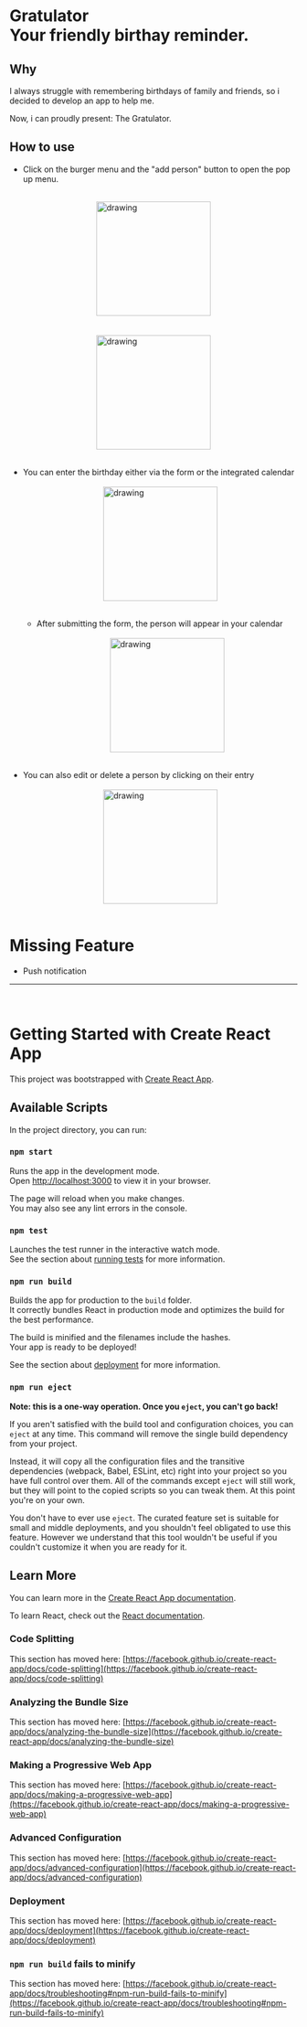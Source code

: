 # Gratulator </br> Your friendly birthay reminder.

## Why

I always struggle with remembering birthdays of family and friends, so i decided to develop an app to help me.

Now, i can proudly present: The Gratulator.

## How to use

- Click on the burger menu and the "add person" button to open the pop up menu.  
<br/>
<img src="https://i.gyazo.com/d034b992dd392962adf3876b5f702fe8.png" alt="drawing"     style="display: block; margin-left: auto; margin-right: auto; width: 200px;"/>
<br/>

  <br/>
  <img src="https://i.gyazo.com/e8bab01910bf937b5ca06e4fe43609d7.png" alt="drawing"     style="display: block; margin-left: auto; margin-right: auto; width: 200px;"/>
  <br/>

- You can enter the birthday either via the form or the integrated calendar  
  <br/>
  <img src="https://i.gyazo.com/2c631a2ff53d71fc7f47085efc496c99.png" alt="drawing"     style="display: block; margin-left: auto; margin-right: auto; width: 200px;"/>
  <br/>

  - After submitting the form, the person will appear in your calendar  
     <br/>
    <img src="https://i.gyazo.com/968bbd8847e570ccc9282e70e03347f4.png" alt="drawing"     style="display: block; margin-left: auto; margin-right: auto; width: 200px;"/>
    <br/>

- You can also edit or delete a person by clicking on their entry  
  <br/>
  <img src="https://i.gyazo.com/d7987141bedacaf0fc203a12c44bed98.png" alt="drawing"     style="display: block; margin-left: auto; margin-right: auto; width: 200px;"/>
  <br/>

# Missing Feature

- Push notification

---

</br>

# Getting Started with Create React App

This project was bootstrapped with [Create React App](https://github.com/facebook/create-react-app).

## Available Scripts

In the project directory, you can run:

### `npm start`

Runs the app in the development mode.\
Open [http://localhost:3000](http://localhost:3000) to view it in your browser.

The page will reload when you make changes.\
You may also see any lint errors in the console.

### `npm test`

Launches the test runner in the interactive watch mode.\
See the section about [running tests](https://facebook.github.io/create-react-app/docs/running-tests) for more information.

### `npm run build`

Builds the app for production to the `build` folder.\
It correctly bundles React in production mode and optimizes the build for the best performance.

The build is minified and the filenames include the hashes.\
Your app is ready to be deployed!

See the section about [deployment](https://facebook.github.io/create-react-app/docs/deployment) for more information.

### `npm run eject`

**Note: this is a one-way operation. Once you `eject`, you can't go back!**

If you aren't satisfied with the build tool and configuration choices, you can `eject` at any time. This command will remove the single build dependency from your project.

Instead, it will copy all the configuration files and the transitive dependencies (webpack, Babel, ESLint, etc) right into your project so you have full control over them. All of the commands except `eject` will still work, but they will point to the copied scripts so you can tweak them. At this point you're on your own.

You don't have to ever use `eject`. The curated feature set is suitable for small and middle deployments, and you shouldn't feel obligated to use this feature. However we understand that this tool wouldn't be useful if you couldn't customize it when you are ready for it.

## Learn More

You can learn more in the [Create React App documentation](https://facebook.github.io/create-react-app/docs/getting-started).

To learn React, check out the [React documentation](https://reactjs.org/).

### Code Splitting

This section has moved here: [https://facebook.github.io/create-react-app/docs/code-splitting](https://facebook.github.io/create-react-app/docs/code-splitting)

### Analyzing the Bundle Size

This section has moved here: [https://facebook.github.io/create-react-app/docs/analyzing-the-bundle-size](https://facebook.github.io/create-react-app/docs/analyzing-the-bundle-size)

### Making a Progressive Web App

This section has moved here: [https://facebook.github.io/create-react-app/docs/making-a-progressive-web-app](https://facebook.github.io/create-react-app/docs/making-a-progressive-web-app)

### Advanced Configuration

This section has moved here: [https://facebook.github.io/create-react-app/docs/advanced-configuration](https://facebook.github.io/create-react-app/docs/advanced-configuration)

### Deployment

This section has moved here: [https://facebook.github.io/create-react-app/docs/deployment](https://facebook.github.io/create-react-app/docs/deployment)

### `npm run build` fails to minify

This section has moved here: [https://facebook.github.io/create-react-app/docs/troubleshooting#npm-run-build-fails-to-minify](https://facebook.github.io/create-react-app/docs/troubleshooting#npm-run-build-fails-to-minify)
